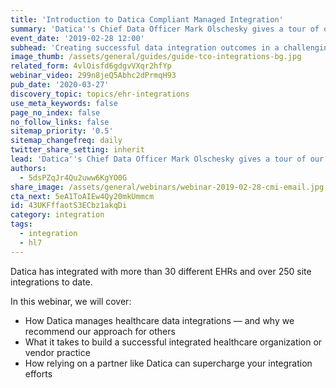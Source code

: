 ```yaml
---
title: 'Introduction to Datica Compliant Managed Integration'
summary: 'Datica''s Chief Data Officer Mark Olschesky gives a tour of our healthcare integration solution, Datica Compliant Managed Integration, and explains some of our approaches to the challenging problems of data integration with EHRs and hospitals.'
event_date: '2019-02-28 12:00'
subhead: 'Creating successful data integration outcomes in a challenging technology space'
image_thumb: /assets/general/guides/guide-tco-integrations-bg.jpg
related_form: 4vlOisfd6gdgvVXqr2hfYp
webinar_video: 299n8jeQ5Abhc2dPrmqH93
pub_date: '2020-03-27'
discovery_topic: topics/ehr-integrations
use_meta_keywords: false
page_no_index: false
no_follow_links: false
sitemap_priority: '0.5'
sitemap_changefreq: daily
twitter_share_setting: inherit
lead: 'Datica''s Chief Data Officer Mark Olschesky gives a tour of our healthcare integration solution, [Compliant Managed Integration (CMI)](https://datica.com/compliant-managed-integration/ "Read about Datica CMI"). Mark will present how the Datica CMI, and services, addresses the challenges of data integration with EHRs and hospitals.'
authors:
  - 5dsPZqJr4Qu2uww6KgYO0G
share_image: /assets/general/webinars/webinar-2019-02-28-cmi-email.jpg
cta_next: 5eA1ToAIEw4Qy20mkUmmcm
id: 43UKFffaotS3ECbz1akqDi
category: integration
tags:
  - integration
  - hl7
---
```

Datica has integrated with more than 30 different EHRs and over 250 site integrations to date. 

In this webinar, we will cover:

- How Datica manages healthcare data integrations — and why we recommend our approach for others
- What it takes to build a successful integrated healthcare organization or vendor practice
- How relying on a partner like Datica can supercharge your integration efforts
